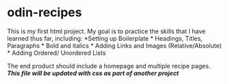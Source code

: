 # odin-recipes

This is my first html project. My goal is to practice the skills that I have learned thus far, including:
	*Setting up Boilerplate
	* Headings, Titles, Paragraphs
	* Bold and italics
	* Adding Links and Images (Relative/Absolute)
	* Adding Ordered/ Unordered Lists
	
The end product should include a homepage and multiple recipe pages.
***This file will be updated with css as part of another project***
	
